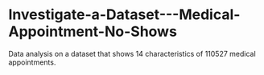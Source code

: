 # Investigate-a-Dataset---Medical-Appointment-No-Shows
Data analysis on a dataset that shows 14 characteristics of 110527 medical appointments.
